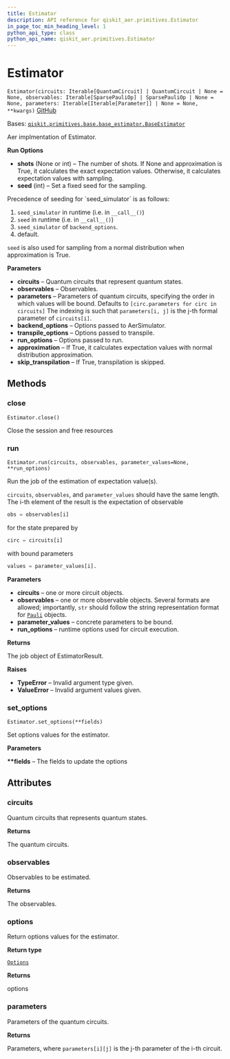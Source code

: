 ```yaml
---
title: Estimator
description: API reference for qiskit_aer.primitives.Estimator
in_page_toc_min_heading_level: 1
python_api_type: class
python_api_name: qiskit_aer.primitives.Estimator
---
```


# Estimator

<span id="qiskit_aer.primitives.Estimator" />

`Estimator(circuits: Iterable[QuantumCircuit] | QuantumCircuit | None = None, observables: Iterable[SparsePauliOp] | SparsePauliOp | None = None, parameters: Iterable[Iterable[Parameter]] | None = None, **kwargs)` [GitHub](https://github.com/qiskit/qiskit-aer/tree/stable/0.11/qiskit_aer/primitives/estimator.py "view source code")

Bases: [`qiskit.primitives.base.base_estimator.BaseEstimator`](qiskit.primitives.BaseEstimator "qiskit.primitives.base.base_estimator.BaseEstimator")

Aer implmentation of Estimator.

**Run Options**

*   **shots** (None or int) – The number of shots. If None and approximation is True, it calculates the exact expectation values. Otherwise, it calculates expectation values with sampling.
*   **seed** (int) – Set a fixed seed for the sampling.

<Admonition title="Note" type="note">
  Precedence of seeding for `seed_simulator` is as follows:

  1.  `seed_simulator` in runtime (i.e. in `__call__()`)
  2.  `seed` in runtime (i.e. in `__call__()`)
  3.  `seed_simulator` of `backend_options`.
  4.  default.

  `seed` is also used for sampling from a normal distribution when approximation is True.
</Admonition>

**Parameters**

*   **circuits** – Quantum circuits that represent quantum states.
*   **observables** – Observables.
*   **parameters** – Parameters of quantum circuits, specifying the order in which values will be bound. Defaults to `[circ.parameters for circ in circuits]` The indexing is such that `parameters[i, j]` is the j-th formal parameter of `circuits[i]`.
*   **backend\_options** – Options passed to AerSimulator.
*   **transpile\_options** – Options passed to transpile.
*   **run\_options** – Options passed to run.
*   **approximation** – If True, it calculates expectation values with normal distribution approximation.
*   **skip\_transpilation** – If True, transpilation is skipped.

## Methods

### close

<span id="qiskit_aer.primitives.Estimator.close" />

`Estimator.close()`

Close the session and free resources

### run

<span id="qiskit_aer.primitives.Estimator.run" />

`Estimator.run(circuits, observables, parameter_values=None, **run_options)`

Run the job of the estimation of expectation value(s).

`circuits`, `observables`, and `parameter_values` should have the same length. The i-th element of the result is the expectation of observable

```python
obs = observables[i]
```

for the state prepared by

```python
circ = circuits[i]
```

with bound parameters

```python
values = parameter_values[i].
```

**Parameters**

*   **circuits** – one or more circuit objects.
*   **observables** – one or more observable objects. Several formats are allowed; importantly, `str` should follow the string representation format for [`Pauli`](qiskit.quantum_info.Pauli "qiskit.quantum_info.Pauli") objects.
*   **parameter\_values** – concrete parameters to be bound.
*   **run\_options** – runtime options used for circuit execution.

**Returns**

The job object of EstimatorResult.

**Raises**

*   **TypeError** – Invalid argument type given.
*   **ValueError** – Invalid argument values given.

### set\_options

<span id="qiskit_aer.primitives.Estimator.set_options" />

`Estimator.set_options(**fields)`

Set options values for the estimator.

**Parameters**

**\*\*fields** – The fields to update the options

## Attributes

<span id="qiskit_aer.primitives.Estimator.circuits" />

### circuits

Quantum circuits that represents quantum states.

**Returns**

The quantum circuits.

<span id="qiskit_aer.primitives.Estimator.observables" />

### observables

Observables to be estimated.

**Returns**

The observables.

<span id="qiskit_aer.primitives.Estimator.options" />

### options

Return options values for the estimator.

**Return type**

[`Options`](qiskit.providers.Options "qiskit.providers.options.Options")

**Returns**

options

<span id="qiskit_aer.primitives.Estimator.parameters" />

### parameters

Parameters of the quantum circuits.

**Returns**

Parameters, where `parameters[i][j]` is the j-th parameter of the i-th circuit.

